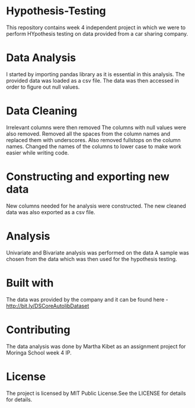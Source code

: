 # Hypothesis-Testing
This repository contains week 4 independent project in which we were to perform HYpothesis testing on data provided from a car sharing company.
# Data Analysis
I started by importing pandas library as it is essential in this analysis.
The provided data was loaded as a csv file.
The data was then accessed in order to figure out null values.
# Data Cleaning
Irrelevant columns were then removed
The columns with null values were also removed.
Removed all the spaces from the column names and replaced them with underscores. Also removed fullstops on the column names.
Changed the names of the columns to lower case to make work easier while writing code.
# Constructing and exporting new data
New columns needed for he analysis were constructed.
The new cleaned data was also exported as a csv file.
# Analysis
Univariate and Bivariate analysis was performed on the data
A sample was chosen from the data which was then used for the hypothesis testing.
# Built with
The data was provided by the company and it can be found here - http://bit.ly/DSCoreAutolibDataset
# Contributing
The data analysis was done by Martha Kibet as an assignment project for Moringa School week 4 IP.
# License
The project is licensed by MIT Public License.See the LICENSE for details for details.
